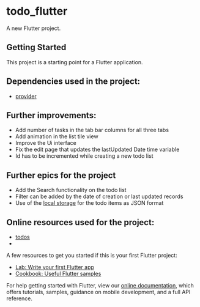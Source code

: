 # todo_flutter

A new Flutter project.

## Getting Started

This project is a starting point for a Flutter application.

## Dependencies used in the project:
- [provider](https://pub.dev/packages/provider/install)

## Further improvements:
- Add number of tasks in the tab bar columns for all three tabs
- Add animation in the list tile view 
- Improve the Ui interface 
- Fix the edit page that updates the lastUpdated Date time variable
- Id has to be incremented while creating a new todo list

## Further epics for the project
- Add the Search functionality on the todo list 
- Filter can be added by the date of creation or last updated records
- Use of the [local storage](https://pub.dev/packages/localstorage) for the todo items as JSON format

## Online resources used for the project: 
- [todos](https://github.com/shakib609/todos-flutter)
- 

A few resources to get you started if this is your first Flutter project:

- [Lab: Write your first Flutter app](https://flutter.dev/docs/get-started/codelab)
- [Cookbook: Useful Flutter samples](https://flutter.dev/docs/cookbook)

For help getting started with Flutter, view our
[online documentation](https://flutter.dev/docs), which offers tutorials,
samples, guidance on mobile development, and a full API reference.
